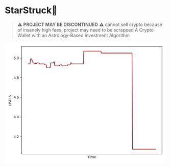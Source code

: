 # StarStruck🚀
> :warning: **PROJECT MAY BE DISCONTINUED** :warning:
> cannot sell crypto because of insanely high fees, project may need to be scrapped
A Crypto Wallet with an Astrology-Based Investment Algorithm 

<div align="center">
<img src='https://github.com/daminals/StarStruck/blob/master/static/portfolio.png'>
</div>
